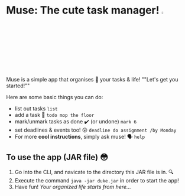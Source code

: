 # Muse: The cute task manager! <img src="https://pbs.twimg.com/media/Cr1LLRDUEAA2vk8.jpg" width=4% height=4%>

Muse is a simple app that organises 📖 your tasks & life!
""Let's get you started!""

Here are some basic things you can do: 
- list out tasks  ```list```
- add a task 👷 ```todo mop the floor```
- mark/unmark tasks as done ✔️ (or undone) ```mark 6```
- set deadlines & events too! 😲 ```deadline do assignment /by Monday```
- For more **cool instructions**, simply ask muse! 🗣️ ```help```

## To use the app (JAR file) 😳

1. Go into the CLI, and navicate to the directory this JAR file is in. 🔍
2. Execute the command ```java -jar duke.jar``` in order to start the app!
3. Have fun! *Your organized life starts from here...*
